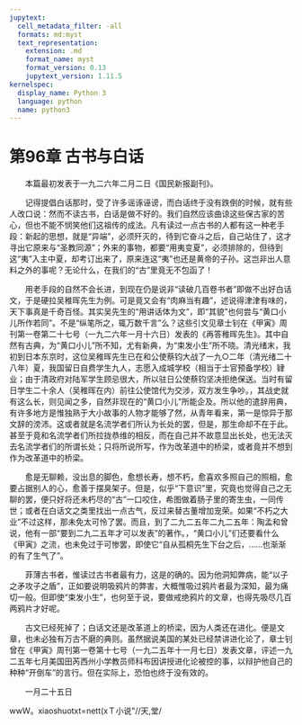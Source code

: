 ```yaml
---
jupytext:
  cell_metadata_filter: -all
  formats: md:myst
  text_representation:
    extension: .md
    format_name: myst
    format_version: 0.13
    jupytext_version: 1.11.5
kernelspec:
  display_name: Python 3
  language: python
  name: python3
---
```

# 第96章  古书与白话 

　　本篇最初发表于一九二六年二月二日《国民新报副刊》。 

　　记得提倡白话那时，受了许多谣诼诬谤，而白话终于没有跌倒的时候，就有些人改口说：然而不读古书，白话是做不好的。我们自然应该曲谅这些保古家的苦心，但也不能不悯笑他们这祖传的成法。凡有读过一点古书的人都有这一种老手段：新起的思想，就是“异端”，必须歼灭的，待到它奋斗之后，自己站住了，这才寻出它原来与“圣教同源”；外来的事物，都要“用夷变夏”，必须排除的，但待到这“夷”入主中夏，却考订出来了，原来连这“夷”也还是黄帝的子孙。这岂非出人意料之外的事呢？无论什么，在我们的“古”里竟无不包函了！ 

　　用老手段的自然不会长进，到现在仍是说非“读破几百卷书者”即做不出好白话文，于是硬拉吴稚晖先生为例。可是竟又会有“肉麻当有趣”，述说得津津有味的，天下事真是千奇百怪。其实吴先生的“用讲话体为文”，即“其貌”也何尝与“黄口小儿所作若同”。不是“纵笔所之，辄万数千言”么？这些引文见章士钊在《甲寅》周刊第一卷第二十七号（一九二六年一月十六日）发表的《再答稚晖先生》。其中自然有古典，为“黄口小儿”所不知，尤有新典，为“束发小生”所不晓。清光绪末，我初到日本东京时，这位吴稚晖先生已在和公使蔡钧大战了一九○二年（清光绪二十八年）夏，我国留日自费学生九人，志愿入成城学校（相当于士官预备学校）肄业；由于清政府对陆军学生顾忌很大，所以驻日公使蔡钧坚决拒绝保送。当时有留日学生二十余人（吴稚晖在内）前往公使馆代为交涉，双方发生争吵。，其战史就有这么长，则见闻之多，自然非现在的“黄口小儿”所能企及。所以他的遣辞用典，有许多地方是惟独熟于大小故事的人物才能够了然，从青年看来，第一是惊异于那文辞的滂沛。这或者就是名流学者们所认为长处的罢，但是，那生命却不在于此。甚至于竟和名流学者们所拉拢恭维的相反，而在自己并不故意显出长处，也无法灭去名流学者们的所谓长处；只将所说所写，作为改革道中的桥梁，或者竟并不想到作为改革道中的桥梁。 

　　愈是无聊赖，没出息的脚色，愈想长寿，想不朽，愈喜欢多照自己的照相，愈要占据别人的心，愈善于摆臭架子。但是，似乎“下意识”里，究竟也觉得自己之无聊的罢，便只好将还未朽尽的“古”一口咬住，希图做着肠子里的寄生虫，一同传世；或者在白话文之类里找出一点古气，反过来替古董增加宠荣。如果“不朽之大业”不过这样，那未免太可怜了罢。而且，到了二九二五年二九二五年：陶孟和曾说，他有一部“要到二九二五年才可以发表”的著作。，“黄口小儿”们还要看什么《甲寅》之流，也未免过于可惨罢，即使它“自从孤桐先生下台之后，……也渐渐的有了生气了”。 

　　菲薄古书者，惟读过古书者最有力，这是的确的。因为他洞知弊病，能“以子之矛攻子之盾”，正如要说明吸鸦片的弊害，大概惟吸过鸦片者最为深知，最为痛切一般。但即使“束发小生”，也何至于说，要做戒绝鸦片的文章，也得先吸尽几百两鸦片才好呢。 

　　古文已经死掉了；白话文还是改革道上的桥梁，因为人类还在进化。便是文章，也未必独有万古不磨的典则。虽然据说美国的某处已经禁讲进化论了，章士钊曾在《甲寅》周刊第一卷第十七号（一九二五年十一月七日）发表文章，评述一九二五年七月美国田芮西州小学教员师科布因讲授进化论被控的事，以辩护他自己的种种“开倒车”的言行。但在实际上，恐怕也终于没有效的。 

　　一月二十五日 

wwＷ。xiaoshuotxt=nett(xＴ小说"//天,堂/ 

